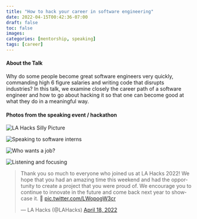 ```yaml
---
title: "How to hack your career in software engineering"
date: 2022-04-15T00:42:36-07:00
draft: false
toc: false
images:
categories: [mentorship, speaking]
tags: [career]
---
```


#### About the Talk
Why do some people become great software engineers very quickly, commanding high 6 figure salaries and writing code that disrupts industries? In this talk, we examine closely the career path of a software engineer and how to go about hacking it so that one can become good at what they do in a meaningful way.

#### Photos from the speaking event / hackathon

![LA Hacks Silly Picture](/img/talks/lahacks1.jpg)

![Speaking to software interns](/img/talks/lahacks2.jpg)

![Who wants a job?](/img/talks/lahacks3.jpg)

![Listening and focusing](/img/talks/lahacks4.jpg)

<blockquote class="twitter-tweet"><p lang="en" dir="ltr">Thank you so much to everyone who joined us at LA Hacks 2022! We hope that you had an amazing time this weekend and had the opportunity to create a project that you were proud of. We encourage you to continue to innovate in the future and come back next year to showcase it. 🥳 <a href="https://t.co/LWopogW3cr">pic.twitter.com/LWopogW3cr</a></p>&mdash; LA Hacks (@LAHacks) <a href="https://twitter.com/LAHacks/status/1515844329792688129?ref_src=twsrc%5Etfw">April 18, 2022</a></blockquote> <script async src="https://platform.twitter.com/widgets.js" charset="utf-8"></script>